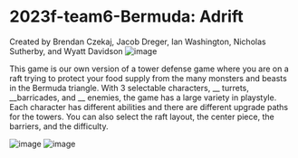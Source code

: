 # 2023f-team6-Bermuda: Adrift
Created by Brendan Czekaj, Jacob Dreger, Ian Washington, Nicholas Sutherby, and Wyatt Davidson
![image](https://github.com/HuskyGameDev/2023f-team6/assets/143441535/4a61b3e6-e902-4741-960c-2ec3113a63b8)

This game is our own version of a tower defense game where you are on a raft trying to protect your food supply from the many monsters and beasts in the Bermuda triangle. With 3 selectable characters, __ turrets, __barricades, and __ enemies, the game has a large variety in playstyle. Each character has different abilities and there are different upgrade paths for the towers. You can also select the raft layout, the center piece, the barriers, and the difficulty.

![image](https://github.com/HuskyGameDev/2023f-team6/assets/143441535/38439b9a-5edf-4a2c-b2b8-9000c1262454)
![image](https://github.com/HuskyGameDev/2023f-team6/assets/143441535/152b1096-f8d0-4f57-9830-9967635c5158)

















